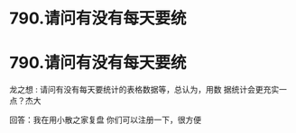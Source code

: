 # 790.请问有没有每天要统

# 790.请问有没有每天要统

龙之想 : 请问有没有每天要统计的表格数据等，总认为，用数 据统计会更充实一点？杰大

回答：我在用小散之家复盘 你们可以注册一下，很方便